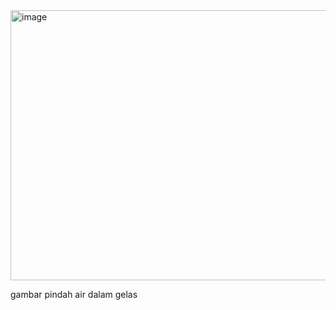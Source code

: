 <img width="688" height="432" alt="image" src="https://github.com/user-attachments/assets/86b7c773-7e7b-458f-bbb7-61847a470ade" />

gambar pindah air dalam gelas
